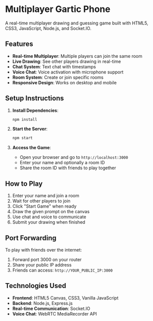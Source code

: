 # Multiplayer Gartic Phone

A real-time multiplayer drawing and guessing game built with HTML5, CSS3, JavaScript, Node.js, and Socket.IO.

## Features

- **Real-time Multiplayer**: Multiple players can join the same room
- **Live Drawing**: See other players drawing in real-time
- **Chat System**: Text chat with timestamps
- **Voice Chat**: Voice activation with microphone support
- **Room System**: Create or join specific rooms
- **Responsive Design**: Works on desktop and mobile

## Setup Instructions

1. **Install Dependencies**:
   ```bash
   npm install
   ```

2. **Start the Server**:
   ```bash
   npm start
   ```

3. **Access the Game**:
   - Open your browser and go to `http://localhost:3000`
   - Enter your name and optionally a room ID
   - Share the room ID with friends to play together

## How to Play

1. Enter your name and join a room
2. Wait for other players to join
3. Click "Start Game" when ready
4. Draw the given prompt on the canvas
5. Use chat and voice to communicate
6. Submit your drawing when finished

## Port Forwarding

To play with friends over the internet:

1. Forward port 3000 on your router
2. Share your public IP address
3. Friends can access: `http://YOUR_PUBLIC_IP:3000`

## Technologies Used

- **Frontend**: HTML5 Canvas, CSS3, Vanilla JavaScript
- **Backend**: Node.js, Express.js
- **Real-time Communication**: Socket.IO
- **Voice Chat**: WebRTC MediaRecorder API